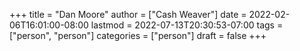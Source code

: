 +++
title = "Dan Moore"
author = ["Cash Weaver"]
date = 2022-02-06T16:01:00-08:00
lastmod = 2022-07-13T20:30:53-07:00
tags = ["person", "person"]
categories = ["person"]
draft = false
+++
